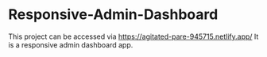 # Responsive-Admin-Dashboard

This project can be accessed via https://agitated-pare-945715.netlify.app/
It is a responsive admin dashboard app.
